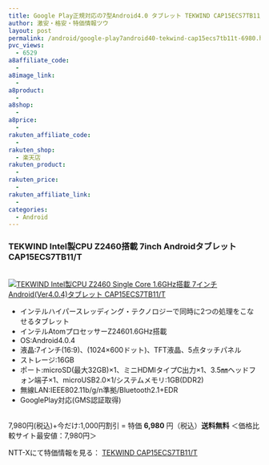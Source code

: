 ```yaml
---
title: Google Play正規対応の7型Android4.0 タブレット TEKWIND CAP15ECS7TB11/T 期間限定特価6,980円！送料無料！
author: 激安・格安・特価情報ツウ
layout: post
permalink: /android/google-play7android40-tekwind-cap15ecs7tb11t-6980.html
pvc_views:
  - 6529
a8affiliate_code:
  - 
a8image_link:
  - 
a8product:
  - 
a8shop:
  - 
a8price:
  - 
rakuten_affiliate_code:
  - 
rakuten_shop:
  - 楽天店
rakuten_product:
  - 
rakuten_price:
  - 
rakuten_affiliate_link:
  - 
categories:
  - Android
---
```

### TEKWIND Intel製CPU Z2460搭載 7inch Androidタブレット CAP15ECS7TB11/T

<div class="img-bg2 img_L">
  <a href="http://px.a8.net/svt/ejp?a8mat=ZYP6S+8IMA3E+S1Q+BWGDT&#038;a8ejpredirect=http://nttxstore.jp/_II_TW14493456" target="_blank"><br /> <img border="0" alt="TEKWIND Intel製CPU Z2460 Single Core 1.6GHz搭載 7インチ Android(Ver4.0.4)タブレット CAP15ECS7TB11/T" src="http://i0.wp.com/image.nttxstore.jp/l2_images/T/TW/TW14493456.jpg?w=120" data-recalc-dims="1" /></a>
</div>

<!--more-->

  * インテルハイパースレッディング・テクノロジーで同時に2つの処理をこなせるタブレット
  * インテルAtomプロセッサーZ24601.6GHz搭載
  * OS:Android4.0.4
  * 液晶:7インチ(16:9)、(1024&#215;600ドット)、TFT液晶、5点タッチパネル
  * ストレージ:16GB
  * ポート:microSD(最大32GB)×1、ミニHDMIタイプC出力×1、3.5㎜ヘッドフォン端子×1、microUSB2.0×1/システムメモリ:1GB(DDR2)
  * 無線LAN:IEEE802.11b/g/n準拠/Bluetooth2.1+EDR
  * GooglePlay対応(GMS認証取得)

<br clear="all" />7,980円(税込)+今だけ:1,000円割引 = 特価 <span class="tokka-price"><strong>6,980</strong></span> 円（税込）**送料無料** ＜価格比較サイト最安値：7,980円＞  
  
NTT-Xにて特価情報を見る： <span class="fs150p"><a href="http://px.a8.net/svt/ejp?a8mat=ZYP6S+8IMA3E+S1Q+BWGDT&#038;a8ejpredirect=http://nttxstore.jp/_II_TW14493456" target="_blank">TEKWIND CAP15ECS7TB11/T</a></span>